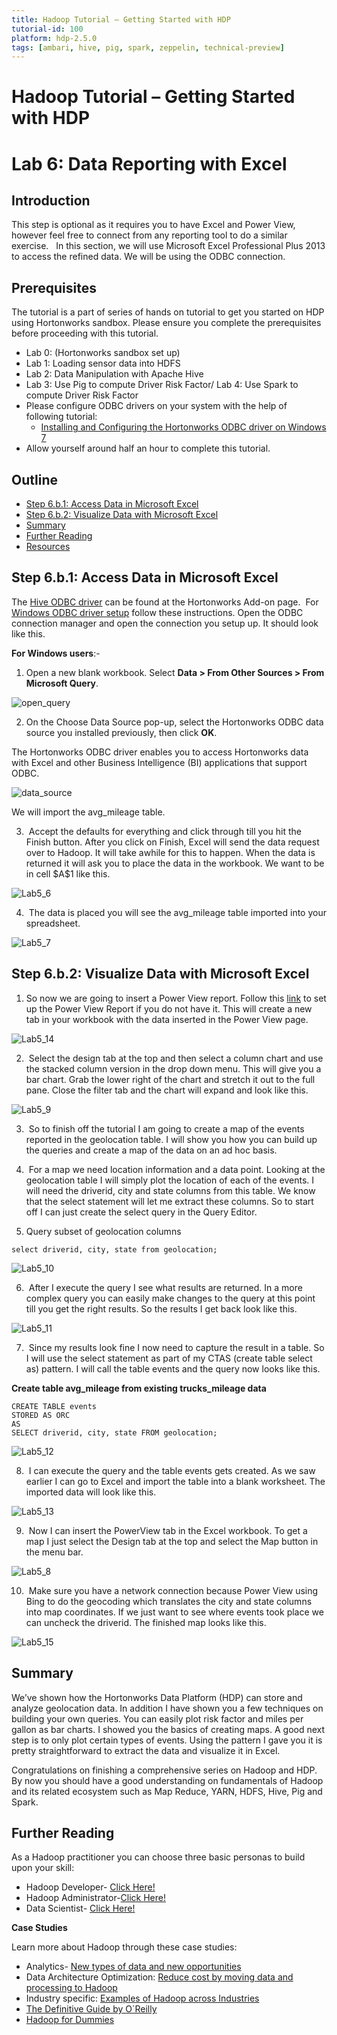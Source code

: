 ```yaml
---
title: Hadoop Tutorial – Getting Started with HDP
tutorial-id: 100
platform: hdp-2.5.0
tags: [ambari, hive, pig, spark, zeppelin, technical-preview]
---
```


# Hadoop Tutorial – Getting Started with HDP

# Lab 6: Data Reporting with Excel

## Introduction

This step is optional as it requires you to have Excel and Power View, however feel free to connect from any reporting tool to do a similar exercise.   In this section, we will use Microsoft Excel Professional Plus 2013 to access the refined data. We will be using the ODBC connection.

## Prerequisites

The tutorial is a part of series of hands on tutorial to get you started on HDP using Hortonworks sandbox. Please ensure you complete the prerequisites before proceeding with this tutorial.

-   Lab 0: (Hortonworks sandbox set up)
-   Lab 1: Loading sensor data into HDFS
-   Lab 2: Data Manipulation with Apache Hive
-   Lab 3: Use Pig to compute Driver Risk Factor/ Lab 4: Use Spark to compute Driver Risk Factor
-   Please configure ODBC drivers on your system with the help of following tutorial:
    -   [Installing and Configuring the Hortonworks ODBC driver on Windows 7](https://hortonworks.com/hadoop-tutorial/how-to-install-and-configure-the-hortonworks-odbc-driver-on-windows-7/)
-   Allow yourself around half an hour to complete this tutorial.

## Outline

-   [Step 6.b.1: Access Data in Microsoft Excel](#step6.b.1)
-   [Step 6.b.2: Visualize Data with Microsoft Excel](#step6.b.2)
-   [Summary](#summary)
-   [Further Reading](#further-reading)
-   [Resources](#resources)

## Step 6.b.1: Access Data in Microsoft Excel <a id="step6.b.1"></a>

The [Hive ODBC driver](https://hortonworks.com/hdp/addons/) can be found at the Hortonworks Add-on page.  For [Windows ODBC driver setup](https://hortonworks.com/hadoop-tutorial/how-to-install-and-configure-the-hortonworks-odbc-driver-on-windows-7/) follow these instructions. Open the ODBC connection manager and open the connection you setup up. It should look like this.

**For Windows users**:-

1) Open a new blank workbook. Select **Data > From Other Sources > From Microsoft Query**.

![open_query](assets/17_open_query.png)

2) On the Choose Data Source pop-up, select the Hortonworks ODBC data source you installed previously, then click **OK**.

The Hortonworks ODBC driver enables you to access Hortonworks data with Excel and other Business Intelligence (BI) applications that support ODBC.

![data_source](assets/18_choose_data_source.png)

 We will import the avg_mileage table.

3)  Accept the defaults for everything and click through till you hit the Finish button. After you click on Finish, Excel will send the data request over to Hadoop. It will take awhile for this to happen. When the data is returned it will ask you to place the data in the workbook. We want to be in cell \$A\$1 like this.

![Lab5_6](assets/Lab5_61.png)

4)  The data is placed you will see the avg_mileage table imported into your spreadsheet.

![Lab5_7](assets/Lab5_7.jpg)

## Step 6.b.2: Visualize Data with Microsoft Excel <a id="step6.b.2"></a>

1)  So now we are going to insert a Power View report. Follow this [link](https://support.office.com/en-us/article/Turn-on-Power-View-in-Excel-2016-for-Windows-f8fc21a6-08fc-407a-8a91-643fa848729a) to set up the Power View Report if you do not have it. This will create a new tab in your workbook with the data inserted in the Power View page.

![Lab5_14](assets/Lab5_14.jpg)

2)  Select the design tab at the top and then select a column chart and use the stacked column version in the drop down menu. This will give you a bar chart. Grab the lower right of the chart and stretch it out to the full pane. Close the filter tab and the chart will expand and look like this.

![Lab5_9](assets/Lab5_9.jpg)

3)  So to finish off the tutorial I am going to create a map of the events reported in the geolocation table. I will show you how you can build up the queries and create a map of the data on an ad hoc basis.

4)  For a map we need location information and a data point. Looking at the geolocation table I will simply plot the location of each of the events. I will need the driverid, city and state columns from this table. We know that the select statement will let me extract these columns. So to start off I can just create the select query in the Query Editor.

5) Query subset of geolocation columns

~~~
select driverid, city, state from geolocation;
~~~

![Lab5_10](assets/Lab5_10.png)

6)  After I execute the query I see what results are returned. In a more complex query you can easily make changes to the query at this point till you get the right results. So the results I get back look like this.

![Lab5_11](assets/Lab5_11.png)

7)  Since my results look fine I now need to capture the result in a table. So I will use the select statement as part of my CTAS (create table select as) pattern. I will call the table events and the query now looks like this.

**Create table avg_mileage from existing trucks_mileage data**

~~~
CREATE TABLE events
STORED AS ORC
AS
SELECT driverid, city, state FROM geolocation;
~~~

![Lab5_12](assets/Lab5_12.png)

8)  I can execute the query and the table events gets created. As we saw earlier I can go to Excel and import the table into a blank worksheet. The imported data will look like this.

![Lab5_13](assets/Lab5_13.jpg)

9)  Now I can insert the PowerView tab in the Excel workbook. To get a map I just select the Design tab at the top and select the Map button in the menu bar.

![Lab5_8](assets/Lab5_8.jpg)

10)  Make sure you have a network connection because Power View using Bing to do the geocoding which translates the city and state columns into map coordinates. If we just want to see where events took place we can uncheck the driverid. The finished map looks like this.

![Lab5_15](assets/Lab5_15.jpg)

## Summary

We’ve shown how the Hortonworks Data Platform (HDP) can store and analyze geolocation data. In addition I have shown you a few techniques on building your own queries. You can easily plot risk factor and miles per gallon as bar charts. I showed you the basics of creating maps. A good next step is to only plot certain types of events. Using the pattern I gave you it is pretty straightforward to extract the data and visualize it in Excel.

Congratulations on finishing a comprehensive series on Hadoop and HDP. By now you should have a good understanding on fundamentals of Hadoop and its related ecosystem such as Map Reduce, YARN, HDFS, Hive, Pig and Spark.

## Further Reading
As a Hadoop practitioner you can choose three basic personas to build upon your skill:

-   Hadoop Developer- [Click Here!](https://hortonworks.com/products/hortonworks-sandbox/#tuts-developers)
-   Hadoop Administrator-[Click Here!](https://hortonworks.com/products/hortonworks-sandbox/#tuts-admins)
-   Data Scientist- [Click Here!](https://hortonworks.com/products/hortonworks-sandbox/#tuts-analysts)

**Case Studies**

Learn more about Hadoop through these case studies:

-   Analytics- [New types of data and new opportunities](https://hortonworks.com/solutions/advanced-analytic-apps/)
-   Data Architecture Optimization: [Reduce cost by moving data and processing to Hadoop](https://hortonworks.com/solutions/data-architecture-optimization/)
-   Industry specific: [Examples of Hadoop across Industries](https://hortonworks.com/industry/)
-   [The Definitive Guide by O`Reilly](http://hadoopbook.com/)
-   [Hadoop for Dummies](http://www.wiley.com/WileyCDA/WileyTitle/productCd-1118607554.html)

